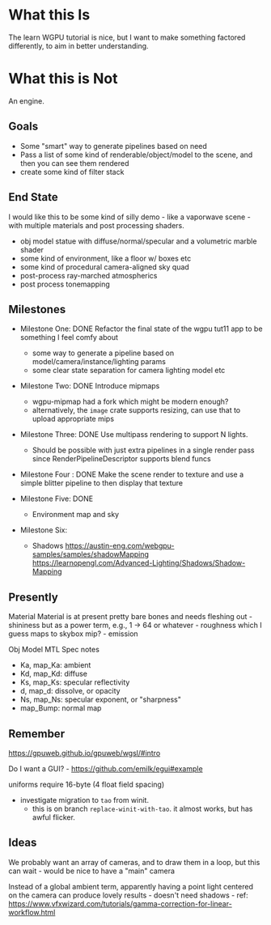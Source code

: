 # What this Is

The learn WGPU tutorial is nice, but I want to make something factored differently, to aim in better understanding.

# What this is Not

An engine.

## Goals

- Some "smart" way to generate pipelines based on need
- Pass a list of some kind of renderable/object/model to the scene, and then you can see them rendered
- create some kind of filter stack

## End State

I would like this to be some kind of silly demo - like a vaporwave scene - with multiple materials and post processing shaders.

- obj model statue with diffuse/normal/specular and a volumetric marble shader
- some kind of environment, like a floor w/ boxes etc
- some kind of procedural camera-aligned sky quad
- post-process ray-marched atmospherics
- post process tonemapping


## Milestones

- Milestone One: DONE
Refactor the final state of the wgpu tut11 app to be something I feel comfy about
	- some way to generate a pipeline based on model/camera/instance/lighting params
	- some clear state separation for camera lighting model etc

- Milestone Two: DONE
Introduce mipmaps
	- wgpu-mipmap had a fork which might be modern enough?
	- alternatively, the `image` crate supports resizing, can use that to upload appropriate mips

- Milestone Three: DONE
Use multipass rendering to support N lights.
	- Should be possible with just extra pipelines in a single render pass since RenderPipelineDescriptor supports blend funcs

- Milestone Four : DONE
Make the scene render to texture and use a simple blitter pipeline to then display that texture

- Milestone Five: DONE
	- Environment map and sky

- Milestone Six:
	- Shadows
	https://austin-eng.com/webgpu-samples/samples/shadowMapping
	https://learnopengl.com/Advanced-Lighting/Shadows/Shadow-Mapping

## Presently

Material
	Material is at present pretty bare bones and needs fleshing out
	- shininess but as a power term, e.g., 1 -> 64 or whatever
	- roughness which I guess maps to skybox mip?
	- emission

Obj Model MTL Spec notes
- Ka, map_Ka: ambient
- Kd, map_Kd: diffuse
- Ks, map_Ks: specular reflectivity
- d, map_d: dissolve, or opacity
- Ns, map_Ns: specular exponent, or "sharpness"
- map_Bump: normal map




## Remember

https://gpuweb.github.io/gpuweb/wgsl/#intro

Do I want a GUI?
	- https://github.com/emilk/egui#example

uniforms require 16-byte (4 float field spacing)

- investigate migration to `tao` from winit.
	- this is on branch `replace-winit-with-tao`. it almost works, but has awful flicker.

## Ideas

We probably want an array of cameras, and to draw them in a loop, but this can wait
	- would be nice to have a "main" camera

Instead of a global ambient term, apparently having a point light centered on the camera can produce lovely results
	- doesn't need shadows
	- ref: https://www.vfxwizard.com/tutorials/gamma-correction-for-linear-workflow.html
